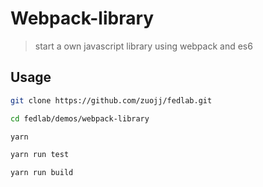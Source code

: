 # Webpack-library

> start a own javascript library using webpack and es6


## Usage

```bash
git clone https://github.com/zuojj/fedlab.git

cd fedlab/demos/webpack-library

yarn 

yarn run test

yarn run build
```